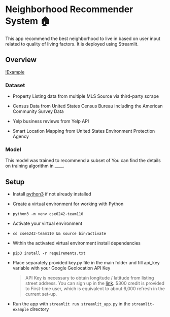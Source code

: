 
# Neighborhood Recommender System :house:

This app recommend the best neighborhood to live in based on user input related to quality of living factors. It is deployed using Streamlit.

## Overview

  [!Example](/image/example.png)
 

### Dataset

- Property Listing data from multiple MLS Source via third-party scrape

- Census Data from United States Census Bureau including the American Community Survey Data

- Yelp business reviews from Yelp API

- Smart Location Mapping from United States Environment Protection Agency

### Model

This model was trained to recommend a subset of You can find the details on training algorithm in ____.

  
  

## Setup

  

- Install [python3](https://www.python.org/downloads/) if not already installed

- Create a virtual environment for working with Python

- `python3 -m venv cse6242-team110`

- Activate your virtual environment

- `cd cse6242-team110 && source bin/activate`

- Within the activated virtual environment install dependencies

- `pip3 install -r requirements.txt`

- Place separately provided key.py file in the main folder and fill api_key variable with your Google Geolocation API Key

	> API Key is necessary to obtain longitude / latitude from listing street address. You can sign up in the [link](https://developers.google.com/maps/documentation/geolocation/overview). $300 credit is provided to First-time user, which is equivalent to about 6,000 refresh in the current set-up.

- Run the app with `streamlit run streamlit_app.py` in the `streamlit-example` directory
